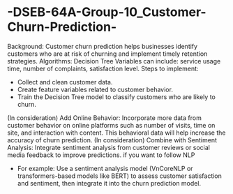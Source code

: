 # -DSEB-64A-Group-10_Customer-Churn-Prediction-
 Background: Customer churn prediction helps businesses identify customers who are at risk of churning and implement timely retention strategies.
 Algorithms: Decision Tree
 Variables can include: service usage time, number of complaints, satisfaction level.
 Steps to implement:
 - Collect and clean customer data.
 - Create feature variables related to customer behavior.
 - Train the Decision Tree model to classify customers who are likely to churn.

 (In consideration) Add Online Behavior: Incorporate more data from customer behavior on online platforms such as number of visits, time on site, and interaction with content. This behavioral data will help increase the accuracy of churn prediction.
 (In consideration) Combine with Sentiment Analysis: Integrate sentiment analysis from customer reviews or social media feedback to improve predictions. if you want to follow NLP
- For example: Use a sentiment analysis model (VnCoreNLP or transformers-based models like BERT) to assess customer satisfaction and sentiment, then integrate it into the churn prediction model.

